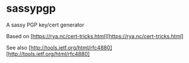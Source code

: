 # sassypgp
A sassy PGP key/cert generator

Based on [https://rya.nc/cert-tricks.html][https://rya.nc/cert-tricks.html]

See also [http://tools.ietf.org/html/rfc4880][http://tools.ietf.org/html/rfc4880]

